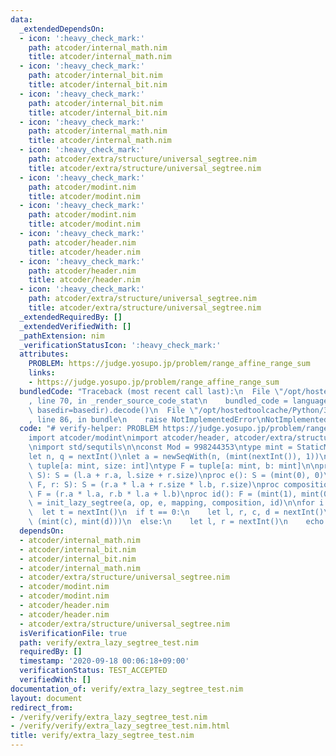 ```yaml
---
data:
  _extendedDependsOn:
  - icon: ':heavy_check_mark:'
    path: atcoder/internal_math.nim
    title: atcoder/internal_math.nim
  - icon: ':heavy_check_mark:'
    path: atcoder/internal_bit.nim
    title: atcoder/internal_bit.nim
  - icon: ':heavy_check_mark:'
    path: atcoder/internal_bit.nim
    title: atcoder/internal_bit.nim
  - icon: ':heavy_check_mark:'
    path: atcoder/internal_math.nim
    title: atcoder/internal_math.nim
  - icon: ':heavy_check_mark:'
    path: atcoder/extra/structure/universal_segtree.nim
    title: atcoder/extra/structure/universal_segtree.nim
  - icon: ':heavy_check_mark:'
    path: atcoder/modint.nim
    title: atcoder/modint.nim
  - icon: ':heavy_check_mark:'
    path: atcoder/modint.nim
    title: atcoder/modint.nim
  - icon: ':heavy_check_mark:'
    path: atcoder/header.nim
    title: atcoder/header.nim
  - icon: ':heavy_check_mark:'
    path: atcoder/header.nim
    title: atcoder/header.nim
  - icon: ':heavy_check_mark:'
    path: atcoder/extra/structure/universal_segtree.nim
    title: atcoder/extra/structure/universal_segtree.nim
  _extendedRequiredBy: []
  _extendedVerifiedWith: []
  _pathExtension: nim
  _verificationStatusIcon: ':heavy_check_mark:'
  attributes:
    PROBLEM: https://judge.yosupo.jp/problem/range_affine_range_sum
    links:
    - https://judge.yosupo.jp/problem/range_affine_range_sum
  bundledCode: "Traceback (most recent call last):\n  File \"/opt/hostedtoolcache/Python/3.8.5/x64/lib/python3.8/site-packages/onlinejudge_verify/documentation/build.py\"\
    , line 70, in _render_source_code_stat\n    bundled_code = language.bundle(stat.path,\
    \ basedir=basedir).decode()\n  File \"/opt/hostedtoolcache/Python/3.8.5/x64/lib/python3.8/site-packages/onlinejudge_verify/languages/nim.py\"\
    , line 86, in bundle\n    raise NotImplementedError\nNotImplementedError\n"
  code: "# verify-helper: PROBLEM https://judge.yosupo.jp/problem/range_affine_range_sum\n\
    import atcoder/modint\nimport atcoder/header, atcoder/extra/structure/universal_segtree\n\
    \nimport std/sequtils\n\nconst Mod = 998244353\ntype mint = StaticModInt[Mod]\n\
    let n, q = nextInt()\nlet a = newSeqWith(n, (mint(nextInt()), 1))\n\ntype S =\
    \ tuple[a: mint, size: int]\ntype F = tuple[a: mint, b: mint]\n\nproc op(l, r:\
    \ S): S = (l.a + r.a, l.size + r.size)\nproc e(): S = (mint(0), 0)\nproc mapping(l:\
    \ F, r: S): S = (r.a * l.a + r.size * l.b, r.size)\nproc composition(l, r: F):\
    \ F = (r.a * l.a, r.b * l.a + l.b)\nproc id(): F = (mint(1), mint(0))\n\nvar seg\
    \ = init_lazy_segtree(a, op, e, mapping, composition, id)\n\nfor i in 0..<q:\n\
    \  let t = nextInt()\n  if t == 0:\n    let l, r, c, d = nextInt()\n    seg.apply(l..<r,\
    \ (mint(c), mint(d)))\n  else:\n    let l, r = nextInt()\n    echo seg.prod(l..<r)[0]\n"
  dependsOn:
  - atcoder/internal_math.nim
  - atcoder/internal_bit.nim
  - atcoder/internal_bit.nim
  - atcoder/internal_math.nim
  - atcoder/extra/structure/universal_segtree.nim
  - atcoder/modint.nim
  - atcoder/modint.nim
  - atcoder/header.nim
  - atcoder/header.nim
  - atcoder/extra/structure/universal_segtree.nim
  isVerificationFile: true
  path: verify/extra_lazy_segtree_test.nim
  requiredBy: []
  timestamp: '2020-09-18 00:06:18+09:00'
  verificationStatus: TEST_ACCEPTED
  verifiedWith: []
documentation_of: verify/extra_lazy_segtree_test.nim
layout: document
redirect_from:
- /verify/verify/extra_lazy_segtree_test.nim
- /verify/verify/extra_lazy_segtree_test.nim.html
title: verify/extra_lazy_segtree_test.nim
---
```

